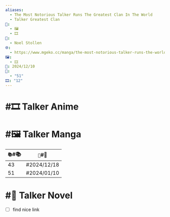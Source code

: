 ```yaml
---
aliases:
  - The Most Notorious Talker Runs The Greatest Clan In The World
  - Talker Greatest Clan
📁:
  - 🖼️
  - 🎞️
👤:
  - Noel Stollen
🌐:
  - https://www.mgeko.cc/manga/the-most-notorious-talker-runs-the-world-s-greatest-clanss/
🖼️:
  - 🎞️
📅: 2024/12/10
🔀:
  - "51"
🎞️: "12"
---
```

# #🎞️ Talker Anime

# #🖼️ Talker Manga

| `📚`#📚 | `📅`#📅     |
| ------- | ----------- |
| 43      | #2024/12/18 |
| 51      | #2024/01/10 |

# #📖 Talker Novel
- [ ] find nice link